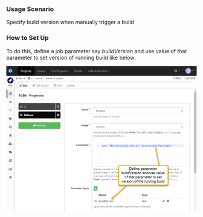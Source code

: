### Usage Scenario

Specify build version when manually trigger a build

### How to Set Up

To do this, define a job parameter say _buildVersion_ and use value of that parameter to set version of running build like below:

![Set Build Version](../images/set-build-version.png)